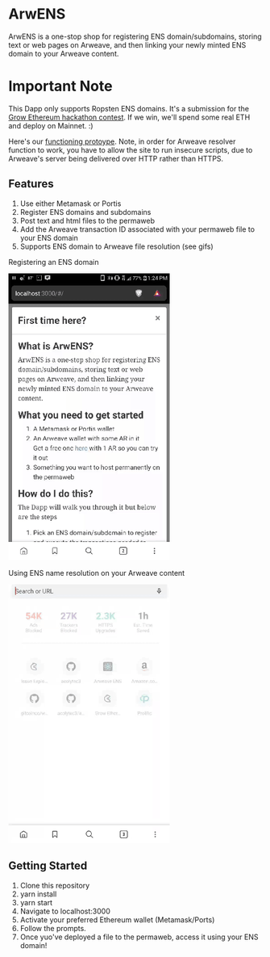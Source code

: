 # ArwENS

ArwENS is a one-stop shop for registering ENS domain/subdomains, storing text or web pages on Arweave, 
and then linking your newly minted ENS domain to your Arweave content.

# Important Note

This Dapp only supports Ropsten ENS domains.  It's a submission for the [Grow Ethereum hackathon contest](https://gitcoin.co/issue/ArweaveTeam/Bounties/11/3273). If we win, we'll spend some real ETH and deploy on Mainnet. :)

Here's our [functioning protoype](https://acolytec3.github.io/arwen/#/).  Note, in order for Arweave resolver function to work, you have to allow the site to run insecure scripts, due to Arweave's server being delivered over HTTP rather than HTTPS.

## Features

1. Use either Metamask or Portis
2. Register ENS domains and subdomains
3. Post text and html files to the permaweb
4. Add the Arweave transaction ID associated with your permaweb file to your ENS domain
5. Supports ENS domain to Arweave file resolution (see gifs)

Registering an ENS domain

![](registration.gif)

Using ENS name resolution on your Arweave content

![](router.gif)

## Getting Started

1. Clone this repository
2. yarn install
3. yarn start
4. Navigate to localhost:3000
5. Activate your preferred Ethereum wallet (Metamask/Ports)
6. Follow the prompts.
7. Once yuo've deployed a file to the permaweb, access it using your ENS domain!
